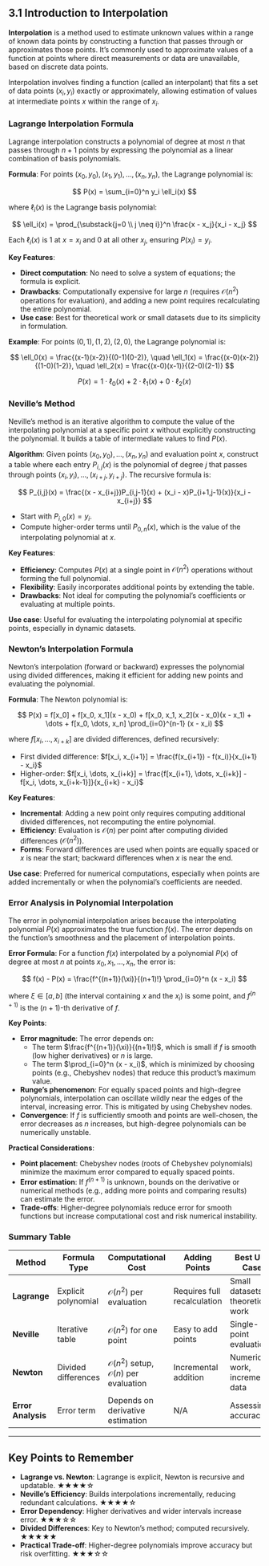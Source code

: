 ## 3.1 Introduction to Interpolation

**Interpolation** is a method used to estimate unknown values within a range of known data points by constructing a function that passes through or approximates those points. It’s commonly used to approximate values of a function at points where direct measurements or data are unavailable, based on discrete data points.

Interpolation involves finding a function (called an interpolant) that fits a set of data points $(x_i, y_i)$ exactly or approximately, allowing estimation of values at intermediate points $x$ within the range of $x_i$.

### Lagrange Interpolation Formula

Lagrange interpolation constructs a polynomial of degree at most $n$ that passes through $n+1$ points by expressing the polynomial as a linear combination of basis polynomials.

**Formula**: For points $(x_0, y_0), (x_1, y_1), \dots, (x_n, y_n)$, the Lagrange polynomial is:

$$
P(x) = \sum_{i=0}^n y_i \ell_i(x)
$$

where $\ell_i(x)$ is the Lagrange basis polynomial:

$$
\ell_i(x) = \prod_{\substack{j=0 \\ j \neq i}}^n \frac{x - x_j}{x_i - x_j}
$$

Each $\ell_i(x)$ is 1 at $x = x_i$ and 0 at all other $x_j$, ensuring $P(x_i) = y_i$.

**Key Features**:

- **Direct computation**: No need to solve a system of equations; the formula is explicit.
- **Drawbacks**: Computationally expensive for large $n$ (requires $\mathcal{O}(n^2)$ operations for evaluation), and adding a new point requires recalculating the entire polynomial.
- **Use case**: Best for theoretical work or small datasets due to its simplicity in formulation.

**Example**: For points $(0, 1), (1, 2), (2, 0)$, the Lagrange polynomial is:

$$
\ell_0(x) = \frac{(x-1)(x-2)}{(0-1)(0-2)}, \quad \ell_1(x) = \frac{(x-0)(x-2)}{(1-0)(1-2)}, \quad \ell_2(x) = \frac{(x-0)(x-1)}{(2-0)(2-1)}
$$

$$
P(x) = 1 \cdot \ell_0(x) + 2 \cdot \ell_1(x) + 0 \cdot \ell_2(x)
$$

### Neville’s Method

Neville’s method is an iterative algorithm to compute the value of the interpolating polynomial at a specific point $x$ without explicitly constructing the polynomial. It builds a table of intermediate values to find $P(x)$.

**Algorithm**: Given points $(x_0, y_0), \dots, (x_n, y_n)$ and evaluation point $x$, construct a table where each entry $P_{i,j}(x)$ is the polynomial of degree $j$ that passes through points $(x_i, y_i), \dots, (x_{i+j}, y_{i+j})$. The recursive formula is:

$$
P_{i,j}(x) = \frac{(x - x_{i+j})P_{i,j-1}(x) + (x_i - x)P_{i+1,j-1}(x)}{x_i - x_{i+j}}
$$

- Start with $P_{i,0}(x) = y_i$.
- Compute higher-order terms until $P_{0,n}(x)$, which is the value of the interpolating polynomial at $x$.

**Key Features**:

- **Efficiency**: Computes $P(x)$ at a single point in $\mathcal{O}(n^2)$ operations without forming the full polynomial.
- **Flexibility**: Easily incorporates additional points by extending the table.
- **Drawbacks**: Not ideal for computing the polynomial’s coefficients or evaluating at multiple points.

**Use case**: Useful for evaluating the interpolating polynomial at specific points, especially in dynamic datasets.

### Newton’s Interpolation Formula

Newton’s interpolation (forward or backward) expresses the polynomial using divided differences, making it efficient for adding new points and evaluating the polynomial.

**Formula**: The Newton polynomial is:

$$
P(x) = f[x_0] + f[x_0, x_1](x - x_0) + f[x_0, x_1, x_2](x - x_0)(x - x_1) + \dots + f[x_0, \dots, x_n] \prod_{i=0}^{n-1} (x - x_i)
$$

where $f[x_i, \dots, x_{i+k}]$ are divided differences, defined recursively:

- First divided difference: $f[x_i, x_{i+1}] = \frac{f(x_{i+1}) - f(x_i)}{x_{i+1} - x_i}$
- Higher-order: $f[x_i, \dots, x_{i+k}] = \frac{f[x_{i+1}, \dots, x_{i+k}] - f[x_i, \dots, x_{i+k-1}]}{x_{i+k} - x_i}$

**Key Features**:

- **Incremental**: Adding a new point only requires computing additional divided differences, not recomputing the entire polynomial.
- **Efficiency**: Evaluation is $\mathcal{O}(n)$ per point after computing divided differences ($\mathcal{O}(n^2)$).
- **Forms**: Forward differences are used when points are equally spaced or $x$ is near the start; backward differences when $x$ is near the end.

**Use case**: Preferred for numerical computations, especially when points are added incrementally or when the polynomial’s coefficients are needed.

### Error Analysis in Polynomial Interpolation

The error in polynomial interpolation arises because the interpolating polynomial $P(x)$ approximates the true function $f(x)$. The error depends on the function’s smoothness and the placement of interpolation points.

**Error Formula**: For a function $f(x)$ interpolated by a polynomial $P(x)$ of degree at most $n$ at points $x_0, x_1, \dots, x_n$, the error is:

$$
f(x) - P(x) = \frac{f^{(n+1)}(\xi)}{(n+1)!} \prod_{i=0}^n (x - x_i)
$$

where $\xi \in [a, b]$ (the interval containing $x$ and the $x_i$) is some point, and $f^{(n+1)}$ is the $(n+1)$-th derivative of $f$.

**Key Points**:

- **Error magnitude**: The error depends on:
  - The term $\frac{f^{(n+1)}(\xi)}{(n+1)!}$, which is small if $f$ is smooth (low higher derivatives) or $n$ is large.
  - The term $\prod_{i=0}^n (x - x_i)$, which is minimized by choosing points (e.g., Chebyshev nodes) that reduce this product’s maximum value.
- **Runge’s phenomenon**: For equally spaced points and high-degree polynomials, interpolation can oscillate wildly near the edges of the interval, increasing error. This is mitigated by using Chebyshev nodes.
- **Convergence**: If $f$ is sufficiently smooth and points are well-chosen, the error decreases as $n$ increases, but high-degree polynomials can be numerically unstable.

**Practical Considerations**:

- **Point placement**: Chebyshev nodes (roots of Chebyshev polynomials) minimize the maximum error compared to equally spaced points.
- **Error estimation**: If $f^{(n+1)}$ is unknown, bounds on the derivative or numerical methods (e.g., adding more points and comparing results) can estimate the error.
- **Trade-offs**: Higher-degree polynomials reduce error for smooth functions but increase computational cost and risk numerical instability.

### Summary Table

| Method             | Formula Type        | Computational Cost                                        | Adding Points               | Best Use Case                    |
| ------------------ | ------------------- | --------------------------------------------------------- | --------------------------- | -------------------------------- |
| **Lagrange**       | Explicit polynomial | $\mathcal{O}(n^2)$ per evaluation                         | Requires full recalculation | Small datasets, theoretical work |
| **Neville**        | Iterative table     | $\mathcal{O}(n^2)$ for one point                          | Easy to add points          | Single-point evaluation          |
| **Newton**         | Divided differences | $\mathcal{O}(n^2)$ setup, $\mathcal{O}(n)$ per evaluation | Incremental addition        | Numerical work, incremental data |
| **Error Analysis** | Error term          | Depends on derivative estimation                          | N/A                         | Assessing accuracy               |

---

## Key Points to Remember

- **Lagrange vs. Newton**: Lagrange is explicit, Newton is recursive and updatable. ★★★★☆
- **Neville’s Efficiency**: Builds interpolations incrementally, reducing redundant calculations. ★★★★☆
- **Error Dependency**: Higher derivatives and wider intervals increase error. ★★★☆☆
- **Divided Differences**: Key to Newton’s method; computed recursively. ★★★★★
- **Practical Trade-off**: Higher-degree polynomials improve accuracy but risk overfitting. ★★★☆☆
